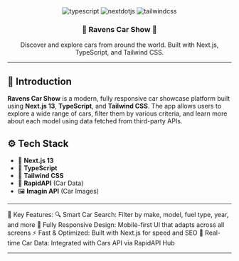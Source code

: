 <div align="center">
  

  <div>
    <img src="https://img.shields.io/badge/-TypeScript-black?style=for-the-badge&logoColor=white&logo=typescript&color=3178C6" alt="typescript" />
    <img src="https://img.shields.io/badge/-Next_JS-black?style=for-the-badge&logoColor=white&logo=nextdotjs&color=000000" alt="nextdotjs" />
    <img src="https://img.shields.io/badge/-Tailwind_CSS-black?style=for-the-badge&logoColor=white&logo=tailwindcss&color=06B6D4" alt="tailwindcss" />
  </div>

  <h3 align="center">🚗 Ravens Car Show 🚗</h3>

  <div align="center">
    Discover and explore cars from around the world. Built with Next.js, TypeScript, and Tailwind CSS.
  </div>
</div>

---


## 🤖 Introduction

**Ravens Car Show** is a modern, fully responsive car showcase platform built using **Next.js 13**, **TypeScript**, and **Tailwind CSS**. The app allows users to explore a wide range of cars, filter them by various criteria, and learn more about each model using data fetched from third-party APIs.



## ⚙️ Tech Stack

- 🔧 **Next.js 13**
- 💙 **TypeScript**
- 🎨 **Tailwind CSS**
- 🚀 **RapidAPI** (Car Data)
- 🖼️ **Imagin API** (Car Images)

---

🚀 Key Features:
🔍 Smart Car Search: Filter by make, model, fuel type, year, and more
📱 Fully Responsive Design: Mobile-first UI that adapts across all screens
⚡ Fast & Optimized: Built with Next.js for speed and SEO
🔗 Real-time Car Data: Integrated with Cars API via RapidAPI Hub

---


